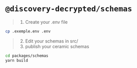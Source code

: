 # `@discovery-decrypted/schemas`

> 1. Create your .env file

```sh
cp .exemple.env .env
```

> 2. Edit your schemas in src/
> 3. publish your ceramic schemas

```bash
cd packages/schemas
yarn build
```
